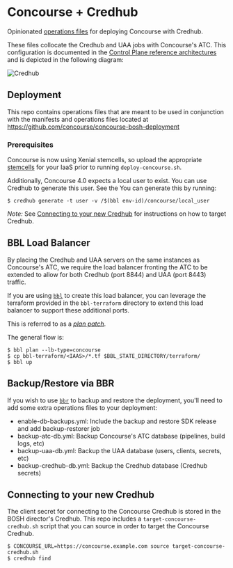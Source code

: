# Concourse + Credhub

Opinionated [operations files](https://bosh.io/docs/cli-ops-files/) for
deploying Concourse with Credhub.

These files collocate the Credhub and UAA jobs with Concourse's ATC.
This configuration is documented in the
[Control Plane reference architectures](https://docs.pivotal.io/pivotalcf/2-2/refarch/control.html)
and is depicted in the following diagram:

![Credhub](https://docs.pivotal.io/pivotalcf/2-2/refarch/images/concourse-bosh-jobs.png)

## Deployment

This repo contains operations files that are meant to be used in conjunction with
the manifests and operations files located at
https://github.com/concourse/concourse-bosh-deployment

### Prerequisites

Concourse is now using Xenial stemcells, so upload the appropriate
[stemcells](https://bosh.io/stemcells#ubuntu-xenial)  for your IaaS
prior to running `deploy-concourse.sh`.

Additionally, Concourse 4.0 expects a local user to exist.
You can use Credhub to generate this user.  See the
You can generate this by running:

```
$ credhub generate -t user -v /$(bbl env-id)/concourse/local_user
```

_Note:_ See [Connecting to your new Credhub](#connecting-to-your-new-credhub)
for instructions on how to target Credhub.

## BBL Load Balancer

By placing the Credhub and UAA servers on the same instances as Concourse's ATC,
we require the load balancer fronting the ATC to be extended to allow for both
Credhub (port 8844) and UAA (port 8443) traffic.

If you are using [`bbl`](https://github.com/cloudfoundry/bosh-bootloader) to
create this load balancer, you can leverage the terraform provided in the
`bbl-terraform` directory to extend this load balancer to support
these additional ports.

This is referred to as a [_plan patch_](https://github.com/cloudfoundry/bosh-bootloader/blob/master/plan-patches/README.md).

The general flow is:

```
$ bbl plan --lb-type=concourse
$ cp bbl-terraform/<IAAS>/*.tf $BBL_STATE_DIRECTORY/terraform/
$ bbl up
```

## Backup/Restore via BBR

If you wish to use [`bbr`](https://github.com/cloudfoundry-incubator/bosh-backup-and-restore)
to backup and restore the deployment, you'll need to add some extra operations files to your
deployment:

- enable-db-backups.yml: Include the backup and restore SDK release and add backup-restorer job
- backup-atc-db.yml: Backup Concourse's ATC database (pipelines, build logs, etc)
- backup-uaa-db.yml: Backup the UAA database (users, clients, secrets, etc)
- backup-credhub-db.yml: Backup the Credhub database (Credhub secrets)

## Connecting to your new Credhub

The client secret for connecting to the Concourse Credhub is stored in the BOSH
director's Credhub.  This repo includes a `target-concourse-credhub.sh` script
that you can source in order to target the Concourse Credhub.

```
$ CONCOURSE_URL=https://concourse.example.com source target-concourse-credhub.sh
$ credhub find
```
